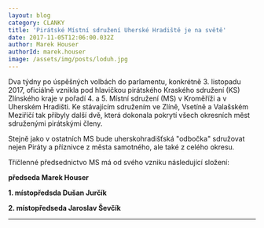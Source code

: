 ```yaml
---
layout: blog
category: CLANKY
title: 'Pirátské Místní sdružení Uherské Hradiště je na světě'
date: 2017-11-05T12:06:00.032Z
author: Marek Houser
authorId: marek.houser
image: /assets/img/posts/loduh.jpg
---
```

Dva týdny po úspěšných volbách do parlamentu, konkrétně 3. listopadu 2017, oficiálně vznikla pod hlavičkou pirátského Kraského sdružení (KS) Zlínského kraje v pořadí 4. a 5. Místní sdružení (MS) v Kroměříži a v Uherském Hradišti. Ke stávajícím sdružením ve Zlíně, Vsetíně a Valašském Meziříčí tak přibyly další dvě, která dokonala pokrytí všech okresních měst sdruženými pirátskými členy.

Stejně jako v ostatních MS bude uherskohradišťská "odbočka" sdružovat nejen Piráty a příznivce z města samotného, ale také z celého okresu.

Tříčlenné předsednictvo MS má od svého vzniku následující složení:

**předseda Marek Houser**

**1. místopředsda Dušan Jurčík**

**2. místopředseda Jaroslav Ševčík**

- - -

